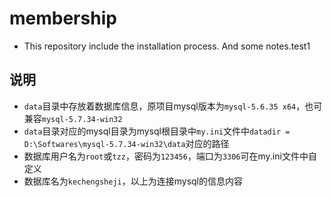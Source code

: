 # membership
- This repository include the installation process.
And some notes.test1

## 说明
- `data`目录中存放着数据库信息，原项目mysql版本为`mysql-5.6.35 x64`，也可兼容`mysql-5.7.34-win32`
- `data`目录对应的mysql目录为mysql根目录中`my.ini`文件中`datadir = D:\Softwares\mysql-5.7.34-win32\data`对应的路径
- 数据库用户名为`root`或`tzz`，密码为`123456`，端口为`3306`可在my.ini文件中自定义
- 数据库名为`kechengsheji`，以上为连接mysql的信息内容
